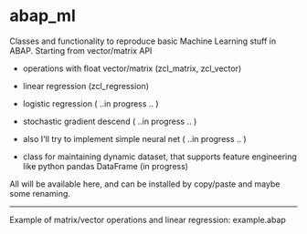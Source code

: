 # abap_ml
Classes and functionality to reproduce basic Machine Learning stuff in ABAP. Starting from vector/matrix API

- operations with float vector/matrix  (zcl_matrix, zcl_vector)
- linear regression (zcl_regression)
- logistic regression ( ..in progress .. )
- stochastic gradient descend  ( ..in progress .. )
- also I'll try to implement simple neural net  ( ..in progress .. )

- class for maintaining dynamic dataset, that supports feature engineering like python pandas DataFrame (in progress)

All will be available here, and can be installed by copy/paste and maybe some renaming.

----
Example of matrix/vector operations and linear regression: example.abap
